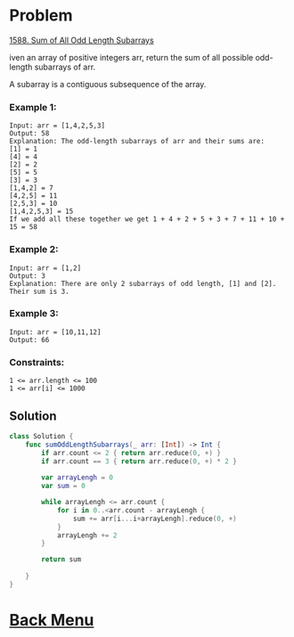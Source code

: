 # Problem
[1588. Sum of All Odd Length Subarrays
](https://leetcode.com/problems/sum-of-all-odd-length-subarrays/)

iven an array of positive integers arr, return the sum of all possible odd-length subarrays of arr.

A subarray is a contiguous subsequence of the array.

 

### Example 1:
```
Input: arr = [1,4,2,5,3]
Output: 58
Explanation: The odd-length subarrays of arr and their sums are:
[1] = 1
[4] = 4
[2] = 2
[5] = 5
[3] = 3
[1,4,2] = 7
[4,2,5] = 11
[2,5,3] = 10
[1,4,2,5,3] = 15
If we add all these together we get 1 + 4 + 2 + 5 + 3 + 7 + 11 + 10 + 15 = 58
```
### Example 2:
```
Input: arr = [1,2]
Output: 3
Explanation: There are only 2 subarrays of odd length, [1] and [2]. Their sum is 3.
```
### Example 3:
```
Input: arr = [10,11,12]
Output: 66
 ```
### Constraints:
```
1 <= arr.length <= 100
1 <= arr[i] <= 1000
```

## Solution

```Swift
class Solution {
    func sumOddLengthSubarrays(_ arr: [Int]) -> Int {
        if arr.count <= 2 { return arr.reduce(0, +) }
        if arr.count == 3 { return arr.reduce(0, +) * 2 }
        
        var arrayLengh = 0
        var sum = 0

        while arrayLengh <= arr.count {
            for i in 0..<arr.count - arrayLengh {
                sum += arr[i...i+arrayLengh].reduce(0, +)
            }
            arrayLengh += 2
        }

        return sum
        
    }
}
```


# [Back Menu](/README.md#1588-Sum-of-All-Odd-Length-Subarrays)